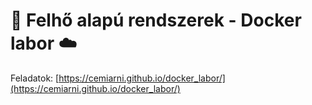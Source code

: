 # :whale: Felhő alapú rendszerek - Docker labor :cloud:

Feladatok: [https://cemiarni.github.io/docker_labor/](https://cemiarni.github.io/docker_labor/)

